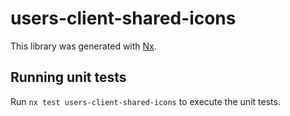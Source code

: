 # users-client-shared-icons

This library was generated with [Nx](https://nx.dev).

## Running unit tests

Run `nx test users-client-shared-icons` to execute the unit tests.
